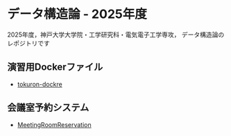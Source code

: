 # データ構造論 - 2025年度

2025年度，神戸大学大学院・工学研究科・電気電子工学専攻，
データ構造論のレポジトリです

## 演習用Dockerファイル
- [tokuron-dockre](./tokuron-docker/README.md)

## 会議室予約システム
- [MeetingRoomReservation](./MeetingRoomReservation/README.md)







